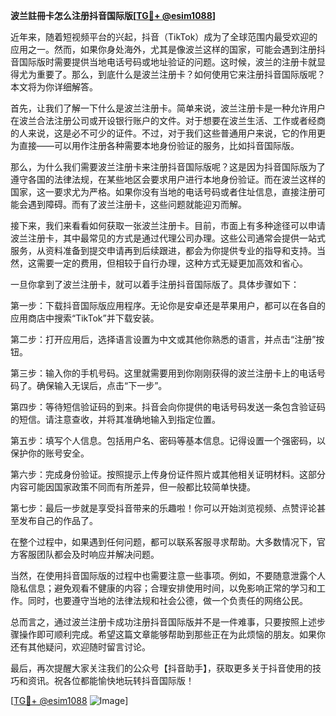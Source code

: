 **波兰註冊卡怎么注册抖音国际版[[TG💪+ @esim1088](https://t.me/s/esim1088)]**

近年来，随着短视频平台的兴起，抖音（TikTok）成为了全球范围内最受欢迎的应用之一。然而，如果你身处海外，尤其是像波兰这样的国家，可能会遇到注册抖音国际版时需要提供当地电话号码或地址验证的问题。这时候，波兰的注册卡就显得尤为重要了。那么，到底什么是波兰注册卡？如何使用它来注册抖音国际版呢？本文将为你详细解答。

首先，让我们了解一下什么是波兰注册卡。简单来说，波兰注册卡是一种允许用户在波兰合法注册公司或开设银行账户的文件。对于想要在波兰生活、工作或者经商的人来说，这是必不可少的证件。不过，对于我们这些普通用户来说，它的作用更为直接——可以用作注册各种需要本地身份验证的服务，比如抖音国际版。

那么，为什么我们需要波兰注册卡来注册抖音国际版呢？这是因为抖音国际版为了遵守各国的法律法规，在某些地区会要求用户进行本地身份验证。而在波兰这样的国家，这一要求尤为严格。如果你没有当地的电话号码或者住址信息，直接注册可能会遇到障碍。而有了波兰注册卡，这些问题就能迎刃而解。

接下来，我们来看看如何获取一张波兰注册卡。目前，市面上有多种途径可以申请波兰注册卡，其中最常见的方式是通过代理公司办理。这些公司通常会提供一站式服务，从资料准备到提交申请再到后续跟进，都会为你提供专业的指导和支持。当然，这需要一定的费用，但相较于自行办理，这种方式无疑更加高效和省心。

一旦你拿到了波兰注册卡，就可以着手注册抖音国际版了。具体步骤如下：

第一步：下载抖音国际版应用程序。无论你是安卓还是苹果用户，都可以在各自的应用商店中搜索“TikTok”并下载安装。

第二步：打开应用后，选择语言设置为中文或其他你熟悉的语言，并点击“注册”按钮。

第三步：输入你的手机号码。这里就需要用到你刚刚获得的波兰注册卡上的电话号码了。确保输入无误后，点击“下一步”。

第四步：等待短信验证码的到来。抖音会向你提供的电话号码发送一条包含验证码的短信。请注意查收，并将其准确地输入到指定位置。

第五步：填写个人信息。包括用户名、密码等基本信息。记得设置一个强密码，以保护你的账号安全。

第六步：完成身份验证。按照提示上传身份证件照片或其他相关证明材料。这部分内容可能因国家政策不同而有所差异，但一般都比较简单快捷。

第七步：最后一步就是享受抖音带来的乐趣啦！你可以开始浏览视频、点赞评论甚至发布自己的作品了。

在整个过程中，如果遇到任何问题，都可以联系客服寻求帮助。大多数情况下，官方客服团队都会及时响应并解决问题。

当然，在使用抖音国际版的过程中也需要注意一些事项。例如，不要随意泄露个人隐私信息；避免观看不健康的内容；合理安排使用时间，以免影响正常的学习和工作。同时，也要遵守当地的法律法规和社会公德，做一个负责任的网络公民。

总而言之，通过波兰注册卡成功注册抖音国际版并不是一件难事，只要按照上述步骤操作即可顺利完成。希望这篇文章能够帮助到那些正在为此烦恼的朋友。如果你还有其他疑问，欢迎随时留言讨论。

最后，再次提醒大家关注我们的公众号【抖音助手】，获取更多关于抖音使用的技巧和资讯。祝各位都能愉快地玩转抖音国际版！

[[TG💪+ @esim1088](https://t.me/s/esim1088) ![Image](https://i.postimg.cc/4NQfJmqS/Snipaste-2025-05-13-00-14-12.png)]